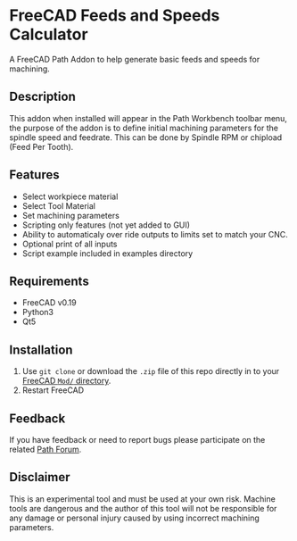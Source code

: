 # FreeCAD Feeds and Speeds Calculator
A FreeCAD Path Addon to help generate basic feeds and speeds for machining.  

## Description
This addon when installed will appear in the Path Workbench toolbar menu, the purpose of the addon is to define initial machining parameters
for the spindle speed and feedrate. This can be done by Spindle RPM or chipload (Feed Per Tooth).

## Features
* Select workpiece material
* Select Tool Material
* Set machining parameters
* Scripting only features (not yet added to GUI)
 * Ability to automaticaly over ride outputs to limits set to match your CNC.
 * Optional print of all inputs
 * Script example included in examples directory
 
## Requirements
* FreeCAD v0.19  
* Python3  
* Qt5

## Installation
1. Use `git clone` or download the `.zip` file of this repo directly in to your [FreeCAD `Mod/` directory](https://www.freecadweb.org/wiki/Installing_more_workbenches).  
2. Restart FreeCAD 

## Feedback  
If you have feedback or need to report bugs please participate on the related [Path Forum](https://forum.freecadweb.org/viewforum.php?f=15). 

## Disclaimer
This is an experimental tool and must be used at your own risk. Machine tools are dangerous and the author of this tool will not be responsible for any 
damage or personal injury caused by using incorrect machining parameters.
